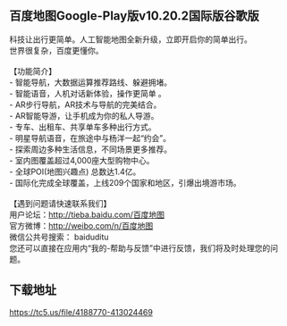## 百度地图Google-Play版v10.20.2国际版谷歌版
科技让出行更简单。人工智能地图全新升级，立即开启你的简单出行。 <br>世界很复杂，百度更懂你。 <br> <br>【功能简介】 <br>- 智能导航，大数据运算推荐路线、躲避拥堵。 <br>- 智能语音，人机对话新体验，操作更简单 。 <br>- AR步行导航，AR技术与导航的完美结合。 <br>- AR智能导游，让手机成为你的私人导游。 <br>- 专车、出租车、共享单车多种出行方式。 <br>- 明星导航语音，在旅途中与杨洋一起“约会”。 <br>- 探索周边多种生活信息，不同场景更多推荐。 <br>- 室内图覆盖超过4,000座大型购物中心。 <br>- 全球POI(地图兴趣点) 总数达1.4亿。 <br>- 国际化完成全球覆盖，上线209个国家和地区，引爆出境游市场。 <br> <br>【遇到问题请快速联系我们】 <br>用户论坛：http://tieba.baidu.com/百度地图 <br>官方微博：http://weibo.com/n/百度地图 <br>微信公共号搜索： baiduditu <br>您还可以直接在应用内“我的-帮助与反馈”中进行反馈，我们将及时处理您的问题。
## 下载地址
https://tc5.us/file/4188770-413024469